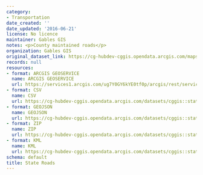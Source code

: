 ```yaml
---
category:
- Transportation
date_created: ''
date_updated: '2016-06-21'
license: No licence
maintainer: Gables GIS
notes: <p>County maintained roads</p>
organization: Gables GIS
original_dataset_link: https://cg-hubdev-cggis.opendata.arcgis.com/maps/cggis::state-roads
records: null
resources:
- format: ARCGIS GEOSERVICE
  name: ARCGIS GEOSERVICE
  url: https://services1.arcgis.com/ug7Y0GY6kYE0tf0p/arcgis/rest/services/County_Maintained_Roads/FeatureServer/0
- format: CSV
  name: CSV
  url: https://cg-hubdev-cggis.opendata.arcgis.com/datasets/cggis::state-roads.csv?outSR=%7B%22latestWkid%22%3A2236%2C%22wkid%22%3A102658%7D
- format: GEOJSON
  name: GEOJSON
  url: https://cg-hubdev-cggis.opendata.arcgis.com/datasets/cggis::state-roads.geojson?outSR=%7B%22latestWkid%22%3A2236%2C%22wkid%22%3A102658%7D
- format: ZIP
  name: ZIP
  url: https://cg-hubdev-cggis.opendata.arcgis.com/datasets/cggis::state-roads.zip?outSR=%7B%22latestWkid%22%3A2236%2C%22wkid%22%3A102658%7D
- format: KML
  name: KML
  url: https://cg-hubdev-cggis.opendata.arcgis.com/datasets/cggis::state-roads.kml?outSR=%7B%22latestWkid%22%3A2236%2C%22wkid%22%3A102658%7D
schema: default
title: State Roads
---
```

